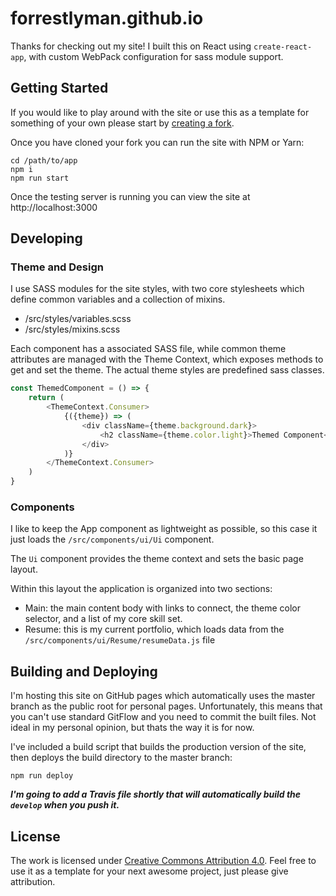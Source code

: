 forrestlyman.github.io
======================

Thanks for checking out my site! I built this on React using `create-react-app`, with custom WebPack configuration for 
sass module support.

Getting Started
---------------

If you would like to play around with the site or use this as a template for something of your own please start by [creating 
a fork](https://help.github.com/articles/fork-a-repo/).

Once you have cloned your fork you can run the site with NPM or Yarn:

    cd /path/to/app
    npm i
    npm run start

Once the testing server is running you can view the site at http://localhost:3000
    
Developing
----------

### Theme and Design

I use SASS modules for the site styles, with two core stylesheets which define common variables and a collection of mixins.

* /src/styles/variables.scss
* /src/styles/mixins.scss

Each component has a associated SASS file, while common theme attributes are managed with the Theme Context, which exposes
methods to get and set the theme. The actual theme styles are predefined sass classes.

```javascript
const ThemedComponent = () => {
    return (
        <ThemeContext.Consumer>
            {({theme}) => (
                <div className={theme.background.dark}>
                    <h2 className={theme.color.light}>Themed Component</h2>
                </div>
            )}
        </ThemeContext.Consumer>
    )
}
```

### Components

I like to keep the App component as lightweight as possible, so this case it just loads the `/src/components/ui/Ui` component.

The `Ui` component provides the theme context and sets the basic page layout.

Within this layout the application is organized into two sections:

* Main: the main content body with links to connect, the theme color selector, and a list of my core skill set.
* Resume: this is my current portfolio, which loads data from the `/src/components/ui/Resume/resumeData.js` file

Building and Deploying
----------------------

I'm hosting this site on GitHub pages which automatically uses the master branch as the public root for personal pages.
Unfortunately, this means that you can't use standard GitFlow and you need to commit the built files. Not ideal in my 
personal opinion, but thats the way it is for now.

I've included a build script that builds the production version of the site, then deploys the build directory to the 
master branch:

    npm run deploy
    
___I'm going to add a Travis file shortly that will automatically build the `develop` when you push it.___
    
License
----------

The work is licensed under [Creative Commons Attribution 4.0](https://creativecommons.org/licenses/by/4.0/). Feel free to use it as
a template for your next awesome project, just please give attribution.


